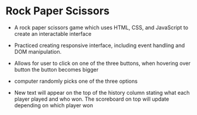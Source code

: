# Rock Paper Scissors

- A rock paper scissors game which uses HTML, CSS, and JavaScript to create an interactable interface
- Practiced creating responsive interface, including event handling and DOM manipulation.


- Allows for user to click on one of the three buttons, when hovering over button the button becomes bigger
- computer randomly picks one of the three options
- New text will appear on the top of the history column stating what each player played and who won. The scoreboard on top will update depending on which player won